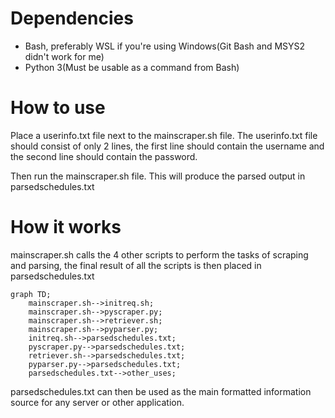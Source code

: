 # Dependencies
- Bash, preferably WSL if you're using Windows(Git Bash and MSYS2 didn't work for me)
- Python 3(Must be usable as a command from Bash)


# How to use
Place a userinfo.txt file next to the mainscraper.sh file.
The userinfo.txt file should consist of only 2 lines,
the first line should contain the username and the second line should contain the password. 

Then run the mainscraper.sh file. This will produce the parsed output in parsedschedules.txt


# How it works
mainscraper.sh calls the 4 other scripts to perform the tasks of scraping and parsing, the final result of all the scripts is then placed in parsedschedules.txt

```mermaid
graph TD;
    mainscraper.sh-->initreq.sh;
    mainscraper.sh-->pyscraper.py;
    mainscraper.sh-->retriever.sh;
    mainscraper.sh-->pyparser.py;
    initreq.sh-->parsedschedules.txt;
    pyscraper.py-->parsedschedules.txt;
    retriever.sh-->parsedschedules.txt;
    pyparser.py-->parsedschedules.txt;
    parsedschedules.txt-->other_uses;
```

parsedschedules.txt can then be used as the main formatted information source for any server or other application.  

